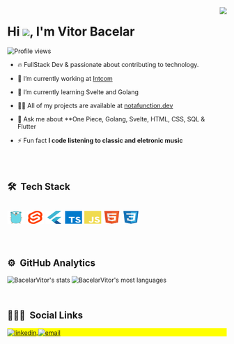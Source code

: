 <img align="right" height="590em" src="https://raw.githubusercontent.com/gist/BacelarVitor/7b0780a8de7792b2f48bbbe7f9d76a67/raw/3846b9e29cde2a8412662478d8dd8f684b69e787/gitcard.svg"/>
<h1 align="left">Hi <img src="https://raw.githubusercontent.com/kaueMarques/kaueMarques/master/hi.gif" width="30px">, I'm Vitor Bacelar</h1>
<p align="left"> <img src="https://komarev.com/ghpvc/?username=BacelarVitor&color=green" alt="Profile views" /> </p>

- 🔥 FullStack Dev & passionate about contributing to technology.

- 🔭 I’m currently working at [Intcom](https://intcom.com.br/en/)

- 🌱 I’m currently learning Svelte and Golang

- 👨‍💻 All of my projects are available at [notafunction.dev](https://notafunction.dev)

 - 💬 Ask me about **One Piece, Golang, Svelte, HTML, CSS, SQL & Flutter

 - ⚡ Fun fact **I code listening to classic and eletronic music** 

<br><br>

## 🛠 &nbsp;Tech Stack
<div style="display: inline_block"><br>
  <img align="center" alt="Vitor-Go" height="30" width="40" src="https://raw.githubusercontent.com/devicons/devicon/master/icons/go/go-original.svg">
   <img align="center" alt="Vitor-Svelte" height="30" width="40" src="https://raw.githubusercontent.com/devicons/devicon/master/icons/svelte/svelte-original.svg">
   <img align="center" alt="Vitor-Flutter" height="30" width="40" src="https://raw.githubusercontent.com/devicons/devicon/master/icons/flutter/flutter-original.svg"> 
   <img align="center" alt="Vitor-Ts" height="30" width="40" src="https://raw.githubusercontent.com/devicons/devicon/master/icons/typescript/typescript-plain.svg">
  <img align="center" alt="Vitor-Js" height="30" width="40" src="https://raw.githubusercontent.com/devicons/devicon/master/icons/javascript/javascript-plain.svg">
  <img align="center" alt="Vitor-HTML" height="30" width="40" src="https://raw.githubusercontent.com/devicons/devicon/master/icons/html5/html5-original.svg">
  <img align="center" alt="Vitor-CSS" height="30" width="40" src="https://raw.githubusercontent.com/devicons/devicon/master/icons/css3/css3-original.svg">
  <!--
   <img align="center" alt="Vitor-Csharp" height="30" width="40" src="https://raw.githubusercontent.com/devicons/devicon/master/icons/csharp/csharp-original.svg">
   <img align="center" alt="Vitor-Angular" height="30" width="40" src="https://raw.githubusercontent.com/devicons/devicon/master/icons/angularjs/angularjs-original.svg">
   <img align="center" alt="Vitor-Flutter" height="30" width="40" src="https://raw.githubusercontent.com/devicons/devicon/master/icons/flutter/flutter-original.svg"> 
   <img align="center" alt="Vitor-Svelte" height="30" width="40" src="https://raw.githubusercontent.com/devicons/devicon/master/icons/svelte/svelte-original.svg">
  -->

  
</div>


<br><br>

## ⚙️ &nbsp;GitHub Analytics

<p align="left">
<img width="530em" src="https://github-readme-stats.vercel.app/api?username=BacelarVitor&show_icons=true&theme=blueberry" alt="BacelarVitor's stats"/>
<img width="530em" src="https://github-readme-stats.vercel.app/api/top-langs/?username=BacelarVitor&layout=compact&langs_count=8&theme=blueberry" alt="BacelarVitor's most languages"/>
</p>

<br>

## 👨🏽‍🦲 &nbsp;Social Links

<p align="left" style="background:yellow">
<a href="https://linkedin.com/in/vitorbacelar" target="_blank">
  <img align="center" src="https://img.shields.io/badge/-Vitor Bacelar-05122A?style=flat&logo=linkedin" alt="linkedin"/>
</a>
 <!--
<a href="https://instagram.com/bacelar_vitor" target="_blank">
 <img align="center" src="https://img.shields.io/badge/-bacelar_vitor-05122A?style=flat&logo=instagram" alt="instagram"/>
</a>-->
 </a>
 <a href="vitor.bacelar@protonmail.com" target="_blank">
 <img align="center" src="https://img.shields.io/badge/-Email-05122A?style=flat&logo=protonmail" alt="email"/>
</a>
</p>


<!--
Here are some ideas to get you started:
- 🔭 I’m currently working on ...
- 🌱 I’m currently learning ...
- 👯 I’m looking to collaborate on ...
- 🤔 I’m looking for help with ...
- 💬 Ask me about ...
- 📫 How to reach me: ...
- 😄 Pronouns: ...
- ⚡ Fun fact: ...
-->
